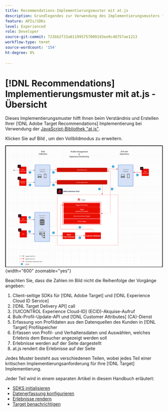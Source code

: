 ```yaml
---
title: Recommendations-Implementierungsmuster mit at.js
description: Grundlegendes zur Verwendung des Implementierungsmusters für Recommendations mit at.js
feature: APIs/SDKs
level: Experienced
role: Developer
source-git-commit: 723bb2f33a011995757009193ee9c48757ae1213
workflow-type: tm+mt
source-wordcount: '154'
ht-degree: 0%

---
```


# [!DNL Recommendations] Implementierungsmuster mit at.js - Übersicht

Dieses Implementierungsmuster hilft Ihnen beim Verständnis und Erstellen Ihrer [!DNL Adobe Target Recommendations] Implementierung bei Verwendung der [JavaScript-Bibliothek &quot;at.js&quot;](/help/dev/implement/client-side/atjs/how-atjs-works/overview.md).

Klicken Sie auf Bild , um den Vollbildmodus zu erweitern.

![Architekturdiagramm von Adobe Target](/help/dev/patterns/assets/architecture-chart.png){width="600" zoomable="yes"}

Beachten Sie, dass die Zahlen im Bild nicht die Reihenfolge der Vorgänge angeben:

1. Client-seitige SDKs für [!DNL Adobe Target] und [!DNL Experience Cloud ID Service]
1. [!DNL Target Delivery API] call
1. [!UICONTROL Experience Cloud-ID] (ECID)-Akquise-Aufruf
1. Bulk-Profil-Update-API und [!DNL Customer Attributes] (CA)-Dienst
1. Erfassung von Profildaten aus den Datenquellen des Kunden in [!DNL Target] Profilspeicher
1. Erfassen von Profil- und Verhaltensdaten und Auswählen, welches Erlebnis dem Besucher angezeigt werden soll
1. Erlebnisse werden auf der Seite dargestellt
1. at.js rendert die Erlebnisse auf der Seite

Jedes Muster besteht aus verschiedenen Teilen, wobei jedes Teil einer kritischen Implementierungsanforderung für Ihre [!DNL Target] Implementierung.

Jeder Teil wird in einem separaten Artikel in diesem Handbuch erläutert:

* [SDKS initialisieren](/help/dev/patterns/recs-atjs/initialize-sdk.md)
* [Datenerfassung konfigurieren](/help/dev/patterns/recs-atjs/data-collection.md)
* [Erlebnisse rendern](/help/dev/patterns/recs-atjs/render-experiences.md)
* [Target benachrichtigen](/help/dev/patterns/recs-atjs/notify-target.md)

